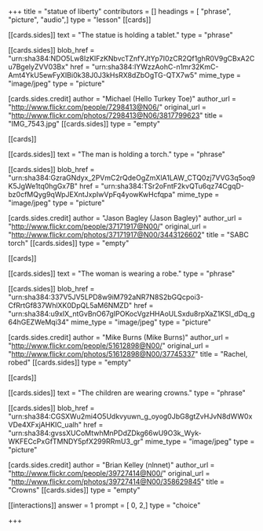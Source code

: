 +++
title = "statue of liberty"
contributors = []
headings = [ "phrase", "picture", "audio",]
type = "lesson"
[[cards]]

[[cards.sides]]
text = "The statue is holding a tablet."
type = "phrase"

[[cards.sides]]
blob_href = "urn:sha384:NDO5Lw8IzKIFzKNbvcTZnfYJtYp7I0zCR2Qf1ghR0V9gCBxA2Cu7BgelyZVV03Bx"
href = "urn:sha384:IYWzzAohC-n1mr32KmC-Amt4YkU5ewFyXIBi0k38J0J3kHsRX8dZbOgTG-QTX7w5"
mime_type = "image/jpeg"
type = "picture"

[cards.sides.credit]
author = "Michael (Hello Turkey Toe)"
author_url = "http://www.flickr.com/people/7298413@N06/"
original_url = "http://www.flickr.com/photos/7298413@N06/3817799623"
title = "IMG_7543.jpg"
[[cards.sides]]
type = "empty"

[[cards]]

[[cards.sides]]
text = "The man is holding a torch."
type = "phrase"

[[cards.sides]]
blob_href = "urn:sha384:GzraGNdyx_2PVmC2rQdeOgZmXlA1LAW_CTQ0zj7VVG3q5oq9K5JgWe1tq0hgGx7B"
href = "urn:sha384:TSr2oFntF2kvQTu6qz74CgqD-bz0cfMQyg9qWpJEXntJxpIwVpFq4yowKwHcfqpa"
mime_type = "image/jpeg"
type = "picture"

[cards.sides.credit]
author = "Jason Bagley (Jason Bagley)"
author_url = "http://www.flickr.com/people/37171917@N00/"
original_url = "http://www.flickr.com/photos/37171917@N00/3443126602"
title = "SABC torch"
[[cards.sides]]
type = "empty"

[[cards]]

[[cards.sides]]
text = "The woman is wearing a robe."
type = "phrase"

[[cards.sides]]
blob_href = "urn:sha384:337V5JV5LPD8w9iM792aNR7N8S2bGQcpoi3-CfRrtGf837WhlXK0DpQL5aM6NMZD"
href = "urn:sha384:u9xlX_ntGvBnO67gIPOKocVgzHHAoULSxdu8rpXaZ1KSI_dDq_g64hGEZWeMqi34"
mime_type = "image/jpeg"
type = "picture"

[cards.sides.credit]
author = "Mike Burns (Mike Burns)"
author_url = "http://www.flickr.com/people/51612898@N00/"
original_url = "http://www.flickr.com/photos/51612898@N00/37745337"
title = "Rachel, robed"
[[cards.sides]]
type = "empty"

[[cards]]

[[cards.sides]]
text = "The children are wearing crowns."
type = "phrase"

[[cards.sides]]
blob_href = "urn:sha384:CGSXWu2mi4O5Udkvyuwn_g_oyog0JbG8gtZvHJvN8dWW0xVDe4XFxjAHKIC_ualh"
href = "urn:sha384:gvssXUCoMtwhMnPDdZDkg66wU9O3k_Wyk-WKFECcPxGfTMNDY5pfX299RRmU3_gr"
mime_type = "image/jpeg"
type = "picture"

[cards.sides.credit]
author = "Brian Kelley (nlnnet)"
author_url = "http://www.flickr.com/people/39727414@N00/"
original_url = "http://www.flickr.com/photos/39727414@N00/358629845"
title = "Crowns"
[[cards.sides]]
type = "empty"

[[interactions]]
answer = 1
prompt = [ 0, 2,]
type = "choice"

+++
